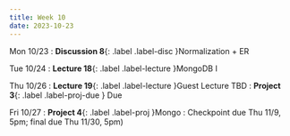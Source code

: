 ```yaml
---
title: Week 10
date: 2023-10-23
---
```


Mon 10/23
: **Discussion 8**{: .label .label-disc }Normalization + ER

Tue 10/24
: **Lecture 18**{: .label .label-lecture }MongoDB I

Thu 10/26
: **Lecture 19**{: .label .label-lecture }Guest Lecture TBD
: **Project 3**{: .label .label-proj-due } Due

Fri 10/27
: **Project 4**{: .label .label-proj }Mongo
  : Checkpoint due Thu 11/9, 5pm; final due Thu 11/30, 5pm)

